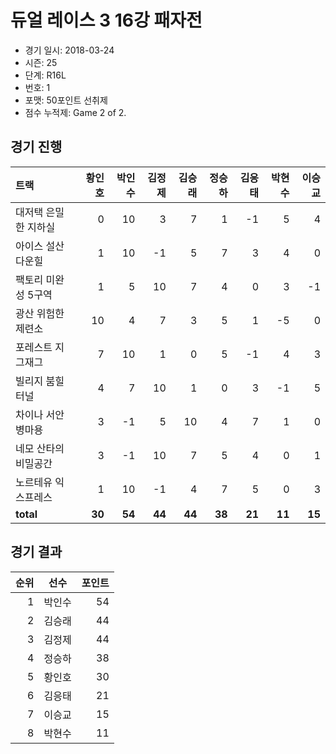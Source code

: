 # 듀얼 레이스 3 16강 패자전

- 경기 일시: 2018-03-24
- 시즌: 25
- 단계: R16L
- 번호: 1
- 포맷: 50포인트 선취제
- 점수 누적제: Game 2 of 2.





## 경기 진행

| 트랙 | 황인호 | 박인수 | 김정제 | 김승래 | 정승하 | 김응태 | 박현수 | 이승교 |
|:---|---:|---:|---:|---:|---:|---:|---:|---:|
| 대저택 은밀한 지하실 | 0 | 10 | 3 | 7 | 1 | -1 | 5 | 4 |
| 아이스 설산 다운힐 | 1 | 10 | -1 | 5 | 7 | 3 | 4 | 0 |
| 팩토리 미완성 5구역 | 1 | 5 | 10 | 7 | 4 | 0 | 3 | -1 |
| 광산 위험한 제련소 | 10 | 4 | 7 | 3 | 5 | 1 | -5 | 0 |
| 포레스트 지그재그 | 7 | 10 | 1 | 0 | 5 | -1 | 4 | 3 |
| 빌리지 붐힐터널 | 4 | 7 | 10 | 1 | 0 | 3 | -1 | 5 |
| 차이나 서안 병마용 | 3 | -1 | 5 | 10 | 4 | 7 | 1 | 0 |
| 네모 산타의 비밀공간 | 3 | -1 | 10 | 7 | 5 | 4 | 0 | 1 |
| 노르테유 익스프레스 | 1 | 10 | -1 | 4 | 7 | 5 | 0 | 3 |
| __total__ | __30__ | __54__ | __44__ | __44__ | __38__ | __21__ | __11__ | __15__ |




## 경기 결과

| 순위 | 선수 | 포인트 |
|---:|:---:|---:|
| 1 | 박인수 | 54 |
| 2 | 김승래 | 44 |
| 3 | 김정제 | 44 |
| 4 | 정승하 | 38 |
| 5 | 황인호 | 30 |
| 6 | 김응태 | 21 |
| 7 | 이승교 | 15 |
| 8 | 박현수 | 11 |

